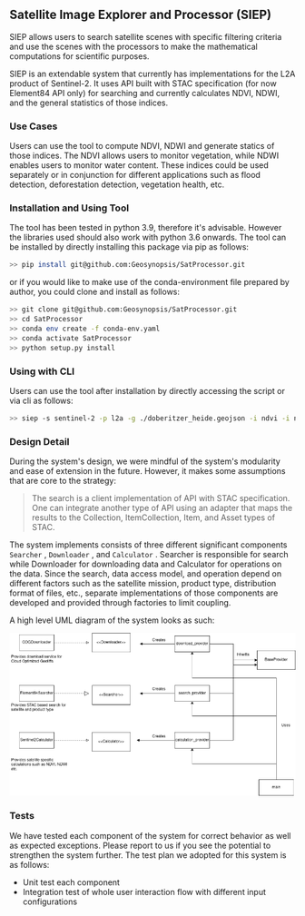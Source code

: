 ## Satellite Image Explorer and Processor (SIEP)

SIEP allows users to search satellite scenes with specific filtering criteria and use the scenes with the processors to make the mathematical computations for scientific purposes.

SIEP is an extendable system that currently has implementations for the L2A product of Sentinel-2. It uses API built with STAC specification (for now Element84 API only) for searching and currently calculates NDVI, NDWI, and the general statistics of those indices.

### Use Cases

Users can use the tool to compute NDVI, NDWI and generate statics of those indices. The NDVI allows users to monitor vegetation, while NDWI enables users to monitor water content. These indices could be used separately or in conjunction for different applications such as flood detection, deforestation detection, vegetation health, etc.

### Installation and Using Tool

The tool has been tested in python 3.9, therefore it's advisable. However the libraries used should also work with python 3.6 onwards. The tool can be installed by directly installing this package via pip as follows:

```bash
>> pip install git@github.com:Geosynopsis/SatProcessor.git
```

or if you would like to make use of the conda-environment file prepared by author, you could clone and install as follows:

```bash
>> git clone git@github.com:Geosynopsis/SatProcessor.git
>> cd SatProcessor
>> conda env create -f conda-env.yaml
>> conda activate SatProcessor
>> python setup.py install
```

### Using with CLI

Users can use the tool after installation by directly accessing the script or via cli as follows: 

```bash
>> siep -s sentinel-2 -p l2a -g ./doberitzer_heide.geojson -i ndvi -i ndwi
```

### Design Detail

During the system's design, we were mindful of the system's modularity and ease of extension in the future. However, it makes some assumptions that are core to the strategy:

> The search is a client implementation of API with STAC specification. One can integrate another type of API using an adapter that maps the results to the Collection, ItemCollection, Item, and Asset types of STAC.

The system implements consists of three different significant components `Searcher` , `Downloader` , and `Calculator` . Searcher is responsible for search while Downloader for downloading data and Calculator for operations on the data. Since the search, data access model, and operation depend on different factors such as the satellite mission, product type, distribution format of files, etc., separate implementations of those components are developed and provided through factories to limit coupling.

A high level UML diagram of the system looks as such:

![High Level Architecture](high-level-architecture.png)

### Tests

We have tested each component of the system for correct behavior as well as expected exceptions. Please report to us if you see the potential to strengthen the system further.
The test plan we adopted for this system is as follows:

* Unit test each component
* Integration test of whole user interaction flow with different input configurations
